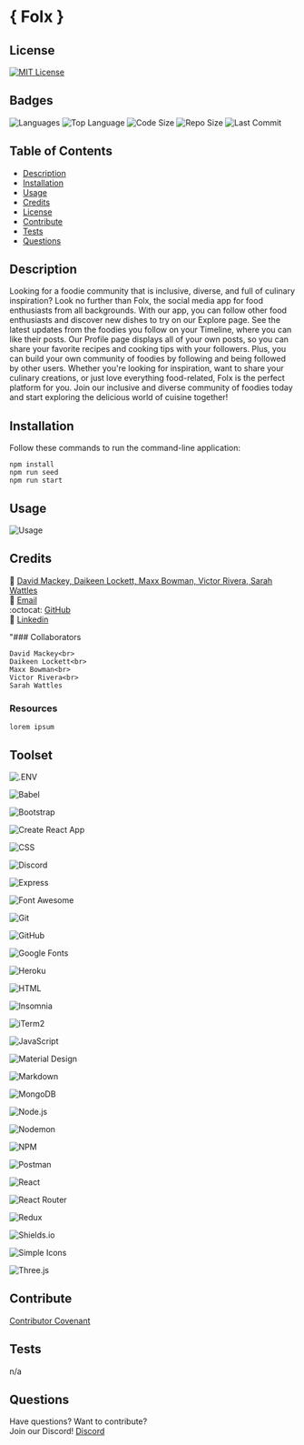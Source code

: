 
# { Folx }

## License

<a href="https://opensource.org/licenses/MIT"><img src="https://img.shields.io/badge/License-MIT-A31F34?style=for-the-badge" alt="MIT License"/></a>

## Badges

<img src="https://img.shields.io/github/languages/count/maxxAbow/folx?color=FF9AA2&style=for-the-badge" alt="Languages" />
<img src="https://img.shields.io/github/languages/top/maxxAbow/folx?color=FFB7B2&style=for-the-badge" alt="Top Language" />
<img src="https://img.shields.io/github/languages/code-size/maxxAbow/folx?color=FFDAC1&style=for-the-badge" alt="Code Size" />
<img src="https://img.shields.io/github/repo-size/maxxAbow/folx?color=E2F0CB&style=for-the-badge" alt="Repo Size" />
<img src="https://img.shields.io/github/last-commit/maxxAbow/folx?color=B5EAD7&style=for-the-badge" alt="Last Commit" />

## Table of Contents

- [Description](#description)
- [Installation](#installation)
- [Usage](#usage)
- [Credits](#credits)
- [License](#license)
- [Contribute](#contribute)
- [Tests](#tests)
- [Questions](#questions)

## Description
Looking for a foodie community that is inclusive, diverse, and full of culinary inspiration? Look no further than Folx, the social media app for food enthusiasts from all backgrounds. With our app, you can follow other food enthusiasts and discover new dishes to try on our Explore page. See the latest updates from the foodies you follow on your Timeline, where you can like their posts. Our Profile page displays all of your own posts, so you can share your favorite recipes and cooking tips with your followers. Plus, you can build your own community of foodies by following and being followed by other users. Whether you're looking for inspiration, want to share your culinary creations, or just love everything food-related, Folx is the perfect platform for you. Join our inclusive and diverse community of foodies today and start exploring the delicious world of cuisine together!

## Installation
Follow these commands to run the command-line application:  

    npm install
    npm run seed
    npm run start

## Usage

  ![Usage](assets/images/screenshot.png)

## Credits

:bust_in_silhouette: [David Mackey, Daikeen Lockett, Maxx Bowman, Victor Rivera, Sarah Wattles](https://www.notion.so/davidmichaelmackey/David-Mackey-a59ce61a996840d6a933e3b135673467?pvs=4)<br>
:email: [Email](mailto:davidmackey92@gmail.com)<br>
:octocat: [GitHub](https://github.com/davidmichaelmackey/)<br>
:briefcase: [Linkedin](https://linkedin.com/in/davidmichaelmackey/)<br>

"### Collaborators

    David Mackey<br>
    Daikeen Lockett<br>
    Maxx Bowman<br>
    Victor Rivera<br>
    Sarah Wattles

### Resources

    lorem ipsum

## Toolset

![.ENV](https://img.shields.io/badge/.ENV-ECD53F?style=for-the-badge&logo=.ENV&logoColor=ECD53F&labelColor=gray)

![Babel](https://img.shields.io/badge/Babel-F9DC3E?style=for-the-badge&logo=Babel&logoColor=F9DC3E&labelColor=gray)

![Bootstrap](https://img.shields.io/badge/Bootstrap-7952B3?style=for-the-badge&logo=Bootstrap&logoColor=7952B3&labelColor=gray)

![Create React App](https://img.shields.io/badge/Create_React_App-09D3AC?style=for-the-badge&logo=Create-React-App&logoColor=09D3AC&labelColor=gray)

![CSS](https://img.shields.io/badge/CSS-1572B6?style=for-the-badge&logo=CSS3&logoColor=1572B6&labelColor=gray)

![Discord](https://img.shields.io/badge/Discord-5865F2?style=for-the-badge&logo=Discord&logoColor=5865F2&labelColor=gray)

![Express](https://img.shields.io/badge/Express-000000?style=for-the-badge&logo=Express&logoColor=000000&labelColor=gray)

![Font Awesome](https://img.shields.io/badge/Font_Awesome-528DD7?style=for-the-badge&logo=Font-Awesome&logoColor=528DD7&labelColor=gray)

![Git](https://img.shields.io/badge/Git-F05032?style=for-the-badge&logo=Git&logoColor=F05032&labelColor=gray)

![GitHub](https://img.shields.io/badge/GitHub-181717?style=for-the-badge&logo=GitHub&logoColor=181717&labelColor=gray)

![Google Fonts](https://img.shields.io/badge/Google_Fonts-4285F4?style=for-the-badge&logo=Google-Fonts&logoColor=4285F4&labelColor=gray)

![Heroku](https://img.shields.io/badge/Heroku-430098?style=for-the-badge&logo=Heroku&logoColor=430098&labelColor=gray)

![HTML](https://img.shields.io/badge/HTML-E34F26?style=for-the-badge&logo=HTML5&logoColor=E34F26&labelColor=gray)

![Insomnia](https://img.shields.io/badge/Insomnia-4000BF?style=for-the-badge&logo=Insomnia&logoColor=4000BF&labelColor=gray)

![iTerm2](https://img.shields.io/badge/Terminal-000000?style=for-the-badge&logo=iTerm2&logoColor=000000&labelColor=gray)

![JavaScript](https://img.shields.io/badge/JavaScript-F7DF1E?style=for-the-badge&logo=JavaScript&logoColor=F7DF1E&labelColor=gray)

![Material Design](https://img.shields.io/badge/Material_Design-757575?style=for-the-badge&logo=Material-Design&logoColor=757575&labelColor=gray)

![Markdown](https://img.shields.io/badge/Markdown-000000?style=for-the-badge&logo=Markdown&logoColor=000000&labelColor=gray)

![MongoDB](https://img.shields.io/badge/MongoDB-47A248?style=for-the-badge&logo=MongoDB&logoColor=47A248&labelColor=gray)

![Node.js](https://img.shields.io/badge/Node.js-339933?style=for-the-badge&logo=Node.js&logoColor=339933&labelColor=gray)

![Nodemon](https://img.shields.io/badge/Nodemon-76D04B?style=for-the-badge&logo=Nodemon&logoColor=76D04B&labelColor=gray)

![NPM](https://img.shields.io/badge/NPM-CB3837?style=for-the-badge&logo=NPM&logoColor=CB3837&labelColor=gray)

![Postman](https://img.shields.io/badge/Postman-FF6C37?style=for-the-badge&logo=Postman&logoColor=FF6C37&labelColor=gray)

![React](https://img.shields.io/badge/React-61DAFB?style=for-the-badge&logo=React&logoColor=61DAFB&labelColor=gray)

![React Router](https://img.shields.io/badge/React_Router-CA4245?style=for-the-badge&logo=React-Router&logoColor=CA4245&labelColor=gray)

![Redux](https://img.shields.io/badge/Redux-764ABC?style=for-the-badge&logo=Redux&logoColor=764ABC&labelColor=gray)

![Shields.io](https://img.shields.io/badge/Shields.io-000000?style=for-the-badge&logo=Shields.io&logoColor=000000&labelColor=gray)

![Simple Icons](https://img.shields.io/badge/Simple_Icons-000000?style=for-the-badge&logo=Simple-Icons&logoColor=000000&labelColor=gray)

![Three.js](https://img.shields.io/badge/Three.js-000000?style=for-the-badge&logo=Three.js&logoColor=000000&labelColor=gray)

## Contribute

[Contributor Covenant](https://www.contributor-covenant.org/)

## Tests

n/a

## Questions

Have questions? Want to contribute?
<br>
Join our Discord!
[Discord](https://discord.gg/3ma7aQ2Jv7)
